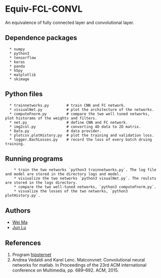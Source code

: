 # Equiv-FCL-CONVL

An equivalence of fully connected layer and convolutional layer.

## Dependence packages

```
  * numpy
  * python3
  * tensorflow
  * keras
  * panda
  * h5py
  * matplotlib
  * skimage
```
  
## Python files

```
  * trainnetworks.py        # train CNN and FC network.
  * visiualNet.py           # plot the architecture of the networks.
  * computeFnorm.py         # compare the two well tuned networks, plot historams of the weights and filters.
  * net.py                  # define CNN and FC network.
  * img2col.py              # converting 4D data to 2D matrix.
  * Data.py                 # data provider.
  * plotcsv.plotHistory.py  # plot the training and validation loss.
  * logger.BachLosses.py    # record the loss of every batch druing training.
```
## Running programs
```
    * train the two networks `python3 trainnetworks.py`. The log file and model are stored in the directory logs and model.
    * visiualize the two networks `python3 visualNet.py`. The reulsts are stored in the logs directory.
    * compare the two well-tuned networks, `python3 computeFnorm.py`.
    * visualize the losses of the two networks, `python3 plotHistory.py`.
```
## Authors

- [Wei Ma](https://github.com/Marvinmw)
- [Jun Lu](https://github.com/junlulocky)

## References

  1. Program [hipsternet](https://github.com/wiseodd/hipsternety)
  2. Andrea Vedaldi and Karel Lenc. Matconvnet: Convolutional neural networks for matlab. In Proceedings
     of the 23rd ACM international conference on Multimedia, pp. 689–692. ACM, 2015.

